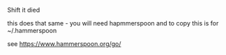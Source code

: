 Shift it died

this does that same - you will  need hapmmerspoon and to copy this is for ~/.hammerspoon

see https://www.hammerspoon.org/go/
